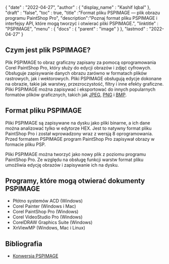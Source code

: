{
  "date" : "2022-04-27",
  "author" : {
    "display_name" : "Kashif Iqbal"
},
  "draft" : "false",
  "toc" : true,
  "title" :"Format pliku PSPIMAGE — plik obrazu programu PaintShop Pro",
  "description":"Poznaj format pliku PSPIMAGE i interfejsy API, które mogą tworzyć i otwierać pliki PSPIMAGE.",
  "linktitle" : "PSPIMAGE",
  "menu" : {
    "docs" : {
      "parent" : "image"
}
},
  "lastmod" : "2022-04-27"
}
## Czym jest plik PSPIMAGE?

Plik PSPIMAGE to obraz graficzny zapisany za pomocą oprogramowania Corel PaintShop Pro, który służy do edycji obrazów i zdjęć cyfrowych. Obsługuje zapisywanie danych obrazu zarówno w formatach plików rastrowych, jak i wektorowych. Pliki PSPIMAGE obsługują edycje dokonane na obrazie, takie jak warstwy, przezroczystość, filtry i inne efekty graficzne. Pliki PSPIMAGE można zapisywać i eksportować do innych popularnych formatów plików graficznych, takich jak [JPEG](/pl/image/jpeg/), [PNG](/pl/) i [BMP](/pl/image/bmp/).

## Format pliku PSPIMAGE

Pliki PSPIMAGE są zapisywane na dysku jako pliki binarne, a ich dane można analizować tylko w edytorze HEX. Jest to natywny format pliku PaintShop Pro i został wprowadzony wraz z wersją 8 oprogramowania. Przed formatem PSPIMAGE program PaintShop Pro zapisywał obrazy w formacie pliku PSP.

Pliki PSPIMAGE można tworzyć jako nowy plik z poziomu programu PaintShop Pro. Ze względu na obsługę funkcji warstw format pliku umożliwia edycję obrazów i zapisywanie ich na dysku.

## Programy, które mogą otwierać dokumenty PSPIMAGE

* Płótno systemów ACD (Windows)
* Corel Painter (Windows i Mac)
* Corel PaintShop Pro (Windows)
* Corel VideoStudio Pro (Windows)
* CorelDRAW Graphics Suite (Windows)
* XnViewMP (Windows, Mac i Linux)

## Bibliografia

* [Konwersja PSPIMAGE](https://community.adobe.com/t5/photoshop-ecosystem-discussions/pspimage-conversion/m-p/5288141)

